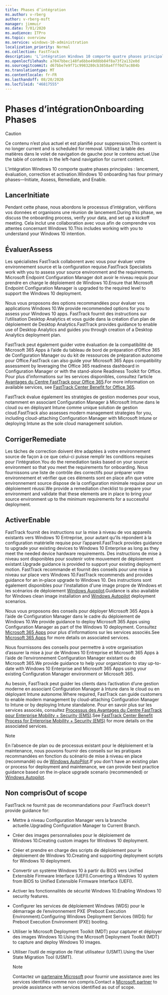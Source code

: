 ```yaml
---
title: Phases d’intégration
ms.author: v-rberg
author: v-rberg-msft
manager: jimmuir
ms.date: 7/01/2020
ms.audience: ITPro
ms.topic: overview
ms.service: windows-10-administration
localization_priority: Normal
ms.collection: FastTrack
description: 'L’intégration Windows 10 comporte quatre phases principales : lancement, évaluation, correction et activation.'
ms.openlocfilehash: a7047bbec148fa6bbe49d8bb84f8a73f2a132e0d
ms.sourcegitcommit: d67bbe7e9f71c9983280cb3858a4fff0d7ac884b
ms.translationtype: MT
ms.contentlocale: fr-FR
ms.lasthandoff: 08/20/2020
ms.locfileid: "46817555"
---
```

# <a name="onboarding-phases"></a><span data-ttu-id="57e52-103">Phases d’intégration</span><span class="sxs-lookup"><span data-stu-id="57e52-103">Onboarding Phases</span></span>

> [!CAUTION]
> <span data-ttu-id="57e52-104">Ce contenu n’est plus actuel et est planifié pour suppression.</span><span class="sxs-lookup"><span data-stu-id="57e52-104">This content is no longer current and is scheduled for removal.</span></span> <span data-ttu-id="57e52-105">Utilisez la table des matières dans le volet de navigation de gauche pour le contenu actuel.</span><span class="sxs-lookup"><span data-stu-id="57e52-105">Use the table of contents in the left-hand navigation for current content.</span></span>

<span data-ttu-id="57e52-106">L’intégration Windows 10 comporte quatre phases principales : lancement, évaluation, correction et activation.</span><span class="sxs-lookup"><span data-stu-id="57e52-106">Windows 10 onboarding has four primary phases—Initiate, Assess, Remediate, and Enable.</span></span>

## <a name="initiate"></a><span data-ttu-id="57e52-107">Lancer</span><span class="sxs-lookup"><span data-stu-id="57e52-107">Initiate</span></span>

<span data-ttu-id="57e52-108">Pendant cette phase, nous abordons le processus d’intégration, vérifions vos données et organisons une réunion de lancement.</span><span class="sxs-lookup"><span data-stu-id="57e52-108">During this phase, we discuss the onboarding process, verify your data, and set up a kickoff meeting.</span></span> <span data-ttu-id="57e52-109">Cela inclut une collaboration avec vous afin de comprendre vos attentes concernant Windows 10.</span><span class="sxs-lookup"><span data-stu-id="57e52-109">This includes working with you to understand your Windows 10 intention.</span></span>

## <a name="assess"></a><span data-ttu-id="57e52-110">Évaluer</span><span class="sxs-lookup"><span data-stu-id="57e52-110">Assess</span></span>

<span data-ttu-id="57e52-111">Les spécialistes FastTrack collaborent avec vous pour évaluer votre environnement source et la configuration requise.</span><span class="sxs-lookup"><span data-stu-id="57e52-111">FastTrack Specialists work with you to assess your source environment and the requirements.</span></span> <span data-ttu-id="57e52-112">Microsoft Endpoint Configuration Manager doit avoir le niveau requis pour prendre en charge le déploiement de Windows 10.</span><span class="sxs-lookup"><span data-stu-id="57e52-112">Ensure that Microsoft Endpoint Configuration Manager is upgraded to the required level to support the Windows 10 deployment.</span></span> 

<span data-ttu-id="57e52-113">Nous vous proposons des options recommandées pour évaluer vos applications Windows 10.</span><span class="sxs-lookup"><span data-stu-id="57e52-113">We provide recommended options for you to assess your Windows 10 apps.</span></span> <span data-ttu-id="57e52-114">FastTrack fournit des instructions sur l’utilisation Desktop Analytics et vous guide dans la création d’un plan de déploiement de Desktop Analytics.</span><span class="sxs-lookup"><span data-stu-id="57e52-114">FastTrack provides guidance to enable use of Desktop Analytics and guides you through creation of a Desktop Analytics deployment plan.</span></span>

<span data-ttu-id="57e52-115">FastTrack peut également guider votre évaluation de la compatibilité de Microsoft 365 Apps à l’aide du tableau de bord de préparation d’Office 365 de Configuration Manager ou du kit de ressources de préparation autonome pour Office.</span><span class="sxs-lookup"><span data-stu-id="57e52-115">FastTrack can also guide your Microsoft 365 Apps compatibility assessment by leveraging the Office 365 readiness dashboard in Configuration Manager or with the stand-alone Readiness Toolkit for Office.</span></span> <span data-ttu-id="57e52-116">Pour plus d’informations sur les services disponibles, consultez l’article [Avantages du Centre FastTrack pour Office 365](O365-fasttrack-benefit-for-office-365.md).</span><span class="sxs-lookup"><span data-stu-id="57e52-116">For more information on available services, see [FastTrack Center Benefit for Office 365](O365-fasttrack-benefit-for-office-365.md).</span></span> 

<span data-ttu-id="57e52-117">FastTrack évalue également les stratégies de gestion modernes pour vous, notamment en associant Configuration Manager à Microsoft Intune dans le cloud ou en déployant Intune comme unique solution de gestion cloud.</span><span class="sxs-lookup"><span data-stu-id="57e52-117">FastTrack also assesses modern management strategies for you, including cloud-attaching Configuration Manager with Microsoft Intune or deploying Intune as the sole cloud management solution.</span></span>

## <a name="remediate"></a><span data-ttu-id="57e52-118">Corriger</span><span class="sxs-lookup"><span data-stu-id="57e52-118">Remediate</span></span>

<span data-ttu-id="57e52-119">Les tâches de correction doivent être adaptées à votre environnement source de façon à ce que celui-ci puisse remplir les conditions requises pour l’intégration.</span><span class="sxs-lookup"><span data-stu-id="57e52-119">You do the remediation tasks based on your source environment so that you meet the requirements for onboarding.</span></span> <span data-ttu-id="57e52-120">Nous fournissons une liste de contrôle des correctifs pour préparer votre environnement et vérifier que ces éléments sont en place afin que votre environnement source dispose de la configuration minimale requise pour un déploiement réussi.</span><span class="sxs-lookup"><span data-stu-id="57e52-120">We provide a remediation checklist to prepare your environment and validate that these elements are in place to bring your source environment up to the minimum requirements for a successful deployment.</span></span> 

## <a name="enable"></a><span data-ttu-id="57e52-121">Activer</span><span class="sxs-lookup"><span data-stu-id="57e52-121">Enable</span></span>

<span data-ttu-id="57e52-122">FastTrack fournit des instructions sur la mise à niveau de vos appareils existants vers Windows 10 Entreprise, pour autant qu’ils répondent à la configuration matérielle requise pour l’appareil.</span><span class="sxs-lookup"><span data-stu-id="57e52-122">FastTrack provides guidance to upgrade your existing devices to Windows 10 Enterprise as long as they meet the needed device hardware requirements.</span></span> <span data-ttu-id="57e52-123">Des instructions de mise à niveau sont disponibles pour soutenir votre mouvement de déploiement existant.</span><span class="sxs-lookup"><span data-stu-id="57e52-123">Upgrade guidance is provided to support your existing deployment motion.</span></span> <span data-ttu-id="57e52-124">FastTrack recommande et fournit des conseils pour une mise à niveau sur place vers Windows 10.</span><span class="sxs-lookup"><span data-stu-id="57e52-124">FastTrack recommends and provides guidance for an in-place upgrade to Windows 10.</span></span> <span data-ttu-id="57e52-125">Des instructions sont également disponibles pour l’installation d'une image propre de Windows et les scénarios de déploiement [Windows Auopilot](EMS-onboarding-phases.md#windows-autopilot).</span><span class="sxs-lookup"><span data-stu-id="57e52-125">Guidance is also available for Windows clean image installation and [Windows Autopilot](EMS-onboarding-phases.md#windows-autopilot) deployment scenarios.</span></span> 

<span data-ttu-id="57e52-126">Nous vous proposons des conseils pour déployer Microsoft 365 Apps à l’aide de Configuration Manager dans le cadre du déploiement de Windows 10.</span><span class="sxs-lookup"><span data-stu-id="57e52-126">We provide guidance to deploy Microsoft 365 Apps using Configuration Manager as part of the Windows 10 deployment.</span></span> <span data-ttu-id="57e52-127">Consultez [Microsoft 365 Apps](O365-onboarding-and-migration.md#microsoft-365-apps) pour plus d’informations sur les services associés.</span><span class="sxs-lookup"><span data-stu-id="57e52-127">See [Microsoft 365 Apps](O365-onboarding-and-migration.md#microsoft-365-apps) for more details on associated services.</span></span>

<span data-ttu-id="57e52-128">Nous fournissons des conseils pour permettre à votre organisation d’assurer la mise à jour de Windows 10 Entreprise et Microsoft 365 Apps à l’aide de l’environnement Configuration Manager existant ou de Microsoft 365.</span><span class="sxs-lookup"><span data-stu-id="57e52-128">We provide guidance to help your organization to stay up-to-date with Windows 10 Enterprise and Microsoft 365 Apps using your existing Configuration Manager environment or Microsoft 365.</span></span>

<span data-ttu-id="57e52-129">Au besoin, FastTrack peut guider les clients dans l’activation d’une gestion moderne en associant Configuration Manager à Intune dans le cloud ou en déployant Intune autonome.</span><span class="sxs-lookup"><span data-stu-id="57e52-129">Where required, FastTrack can guide customers to enable modern management by cloud-attaching Configuration Manager to Intune or by deploying Intune standalone.</span></span> <span data-ttu-id="57e52-130">Pour en savoir plus sur les services associés, consultez [Processus des Avantages du Centre FastTrack pour Enterprise Mobility + Security (EMS)](EMS-fasttrack-process.md).</span><span class="sxs-lookup"><span data-stu-id="57e52-130">See [FastTrack Center Benefit Process for Enterprise Mobility + Security (EMS)](EMS-fasttrack-process.md) for more details on the associated services.</span></span>

> [!NOTE]
> <span data-ttu-id="57e52-131">En l’absence de plan ou de processus existant pour le déploiement et la maintenance, nous pouvons fournir des conseils sur les pratiques recommandées en fonction du scénario de mise à niveau en place (recommandé) ou de [Windows AutoPilot](EMS-onboarding-phases.md#windows-autopilot).</span><span class="sxs-lookup"><span data-stu-id="57e52-131">If you don't have an existing plan or process for deployment and maintenance, we can provide best practice guidance based on the in-place upgrade scenario (recommended) or [Windows Autopilot](EMS-onboarding-phases.md#windows-autopilot).</span></span>

## <a name="out-of-scope"></a><span data-ttu-id="57e52-132">Non compris</span><span class="sxs-lookup"><span data-stu-id="57e52-132">Out of scope</span></span>

<span data-ttu-id="57e52-133">FastTrack ne fournit pas de recommandations pour :</span><span class="sxs-lookup"><span data-stu-id="57e52-133">FastTrack doesn't provide guidance for:</span></span>

- <span data-ttu-id="57e52-134">Mettre à niveau Configuration Manager vers la branche actuelle.</span><span class="sxs-lookup"><span data-stu-id="57e52-134">Upgrading Configuration Manager to Current Branch.</span></span>
- <span data-ttu-id="57e52-135">Créer des images personnalisées pour le déploiement de Windows 10.</span><span class="sxs-lookup"><span data-stu-id="57e52-135">Creating custom images for Windows 10 deployment.</span></span>
- <span data-ttu-id="57e52-136">Créer et prendre en charge des scripts de déploiement pour le déploiement de Windows 10.</span><span class="sxs-lookup"><span data-stu-id="57e52-136">Creating and supporting deployment scripts for Windows 10 deployment.</span></span>
- <span data-ttu-id="57e52-137">Convertir un système Windows 10 à partir du BIOS vers Unified Extensible Firmware Interface (UEFI).</span><span class="sxs-lookup"><span data-stu-id="57e52-137">Converting a Windows 10 system from BIOS to Unified Extensible Firmware Interface (UEFI).</span></span>
- <span data-ttu-id="57e52-138">Activer les fonctionnalités de sécurité Windows 10.</span><span class="sxs-lookup"><span data-stu-id="57e52-138">Enabling Windows 10 security features.</span></span> 
- <span data-ttu-id="57e52-139">Configurer les services de déploiement Windows (WDS) pour le démarrage de l’environnement PXE (Preboot Execution Environment).</span><span class="sxs-lookup"><span data-stu-id="57e52-139">Configuring Windows Deployment Services (WDS) for Preboot Execution Environment (PXE) booting.</span></span>
- <span data-ttu-id="57e52-140">Utiliser le Microsoft Deployment Toolkit (MDT) pour capturer et déployer des images Windows 10.</span><span class="sxs-lookup"><span data-stu-id="57e52-140">Using the Microsoft Deployment Toolkit (MDT) to capture and deploy Windows 10 images.</span></span>
- <span data-ttu-id="57e52-141">Utiliser l’outil de migration de l’état utilisateur (USMT).</span><span class="sxs-lookup"><span data-stu-id="57e52-141">Using the User State Migration Tool (USMT).</span></span>

  > [!NOTE]
  > <span data-ttu-id="57e52-142">Contactez un [partenaire Microsoft](https://go.microsoft.com/fwlink/?linkid=2080150) pour fournir une assistance avec les services identifiés comme non compris.</span><span class="sxs-lookup"><span data-stu-id="57e52-142">Contact a [Microsoft partner](https://go.microsoft.com/fwlink/?linkid=2080150) to provide assistance with services identified as out of scope.</span></span>

 